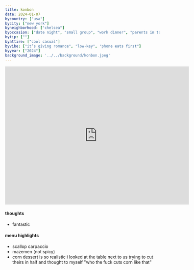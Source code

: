 ```yaml
---
title: konbon
date: 2024-01-07
bycountry: ["usa"]
bycity: ["new york"]
byneighborhood: ["chelsea"]
byoccasion: ["date night", "small group", "work dinner", "parents in town"]
bytip: [""]
byattire: ["cool casual"]
byvibe: ["it’s giving romance", "low-key", "phone eats first"]
byyear: ["2024"]
background_image: '../../background/konbon.jpeg'
---
```


<iframe src="https://www.google.com/maps/embed?pb=!1m18!1m12!1m3!1d12091.638128253042!2d-74.02062177658081!3d40.74201614720604!2m3!1f0!2f0!3f0!3m2!1i1024!2i768!4f13.1!3m3!1m2!1s0x89c259cd8ad164bd%3A0xb17053d7b7443f4d!2skonban%20NYC!5e0!3m2!1sen!2sus!4v1705527106337!5m2!1sen!2sus" width="600" height="450" style="border:0;" allowfullscreen="" loading="lazy" referrerpolicy="no-referrer-when-downgrade"></iframe>

#### thoughts
* fantastic

#### menu highlights
* scallop carpaccio
* mazemen (not spicy)
* corn dessert is so realistic i looked at the table next to us trying to cut theirs in half and thought to myself "who the fuck cuts corn like that"